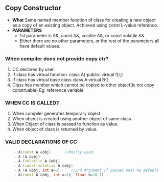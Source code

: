 ## Copy Constructor
- **What** Same named member function of class for creating a new object as a copy of an existing object. Achieved using const L-value reference.
- **PARAMETERS**
  - 1st parameter is A&, const A&, volatile A&, or const volatile A&
  - Either there are no other parameters, or the rest of the parameters all have default values.

### When compiler does not provide copy ctr?
1. CC declared by user.
2. If class has virtual function. class A{ public: virtual f();}
3. If class has virtual base class class A:virtual B{}
4. Class has member which cannot be copied to other object(ie not copy construable) Eg: reference variable

### WHEN CC IS CALLED?
1. When compiler generates temporary object
2. When object is created using another object of same class.
3. When Object of class is passed to function as value.    
4. When object of class is returned by value.

### VALID DECLARATIONS OF CC 
```c++
    - A(const A &obj)      //Mostly used.
    - A (A &obj)      
    - A (volatile A &obj)
    - A (const volatile A &obj)
    - A (A &obj, int a=0)     //2nd Argument If passed must be default    
    - A(const A &obj, int a=10, float b=10.1)
```    
